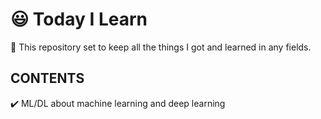 # 😃 Today I Learn
🌱 This repository set to keep all the things I got and learned in any fields. 

## CONTENTS
✔️ ML/DL 
about machine learning and deep learning
